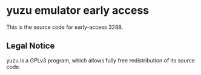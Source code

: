 yuzu emulator early access
=============

This is the source code for early-access 3288.

## Legal Notice

yuzu is a GPLv3 program, which allows fully free redistribution of its source code.